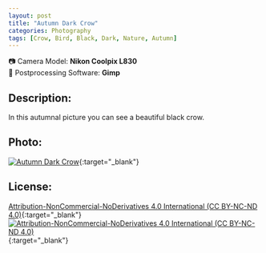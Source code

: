 ```yaml
---
layout: post
title: "Autumn Dark Crow"
categories: Photography
tags: [Crow, Bird, Black, Dark, Nature, Autumn]
---
```

📷 Camera Model: **Nikon Coolpix L830**<br />
💾 Postprocessing Software: **Gimp**
## Description:
 In this autumnal picture you can see a beautiful black crow.
## Photo:
[![Autumn Dark Crow](https://live.staticflickr.com/65535/51686469593_96d2bbb8e2_c_d.jpg)](https://www.flickr.com/photos/mike_ravenblack/51686469593){:target="_blank"}
## License:
[Attribution-NonCommercial-NoDerivatives 4.0 International (CC BY-NC-ND 4.0)](https://creativecommons.org/licenses/by-nc-nd/4.0/){:target="_blank"} \
[![Attribution-NonCommercial-NoDerivatives 4.0 International (CC BY-NC-ND 4.0)](https://i.creativecommons.org/l/by-nc-nd/4.0/88x31.png)](http://creativecommons.org/licenses/by-nc-nd/4.0/){:target="_blank"}